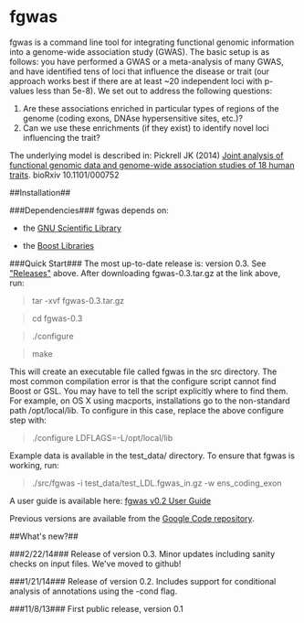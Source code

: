 fgwas
=====

fgwas is a command line tool for integrating functional genomic information into a genome-wide association study (GWAS). The basic setup is as follows: you have performed a GWAS or a meta-analysis of many GWAS, and have identified tens of loci that influence the disease or trait (our approach works best if there are at least ~20 independent loci with p-values less than 5e-8). We set out to address the following questions:

1. Are these associations enriched in particular types of regions of the genome (coding exons, DNAse hypersensitive sites, etc.)?
2. Can we use these enrichments (if they exist) to identify novel loci influencing the trait?

The underlying model is described in: Pickrell JK (2014) [Joint analysis of functional genomic data and genome-wide association studies of 18 human traits](http://biorxiv.org/content/early/2014/01/22/000752). bioRxiv 10.1101/000752

##Installation##

###Dependencies###
fgwas depends on:

- the [GNU Scientific Library](http://www.gnu.org/software/gsl/)

- the [Boost Libraries](http://www.boost.org)

###Quick Start###
The most up-to-date release is: version 0.3. See ["Releases"](https://github.com/joepickrell/fgwas/releases) above.
After downloading fgwas-0.3.tar.gz at the link above, run:

>tar -xvf fgwas-0.3.tar.gz

>cd fgwas-0.3

>./configure

>make

This will create an executable file called fgwas in the src directory. The most common compilation error is that the configure script cannot find Boost or GSL. You may have to tell the script explicitly where to find them. For example, on OS X using macports, installations go to the non-standard path /opt/local/lib. To configure in this case, replace the above configure step with:

>./configure LDFLAGS=-L/opt/local/lib

Example data is available in the test_data/ directory. To ensure that fgwas is working, run:

> ./src/fgwas -i test_data/test_LDL.fgwas_in.gz -w ens_coding_exon

A user guide is available here: [fgwas v0.2 User Guide](https://github.com/joepickrell/fgwas/blob/master/man/fgwas_manual.pdf)

Previous versions are available from the [Google Code repository](https://code.google.com/p/gwas/).

##What's new?##

###2/22/14###
Release of version 0.3. Minor updates including sanity checks on input files.
We've moved to github!

###1/21/14###
Release of version 0.2. Includes support for conditional analysis of annotations using the -cond flag.

###11/8/13###
First public release, version 0.1
